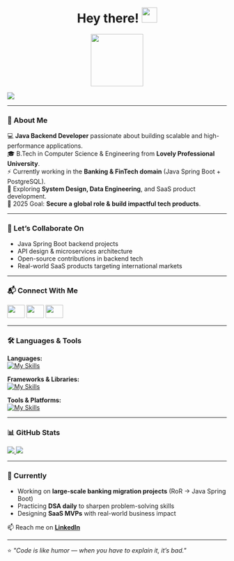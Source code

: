 <h1 align="center">Hey there! <img src="https://media.giphy.com/media/hvRJCLFzcasrR4ia7z/giphy.gif" width="35px" /></h1>

<div align="center">
  <img src="https://media.giphy.com/media/M9gbBd9nbDrOTu1Mqx/giphy.gif" width="120"/>
</div>

![](https://komarev.com/ghpvc/?username=Dibya5425&color=blue)

---

### 🚀 About Me
💻 **Java Backend Developer** passionate about building scalable and high-performance applications.  
🎓 B.Tech in Computer Science & Engineering from **Lovely Professional University**.  
⚡ Currently working in the **Banking & FinTech domain** (Java Spring Boot + PostgreSQL).  
🌱 Exploring **System Design, Data Engineering**, and SaaS product development.  
🎯 2025 Goal: **Secure a global role & build impactful tech products**.

---

### 🤝 Let’s Collaborate On
- Java Spring Boot backend projects  
- API design & microservices architecture  
- Open-source contributions in backend tech  
- Real-world SaaS products targeting international markets  

---

### 📬 Connect With Me
<p align="left">
<a href="https://twitter.com/DibyaJy76367686" target="_blank"><img src="https://raw.githubusercontent.com/rahuldkjain/github-profile-readme-generator/master/src/images/icons/Social/twitter.svg" height="30" width="40" /></a>
<a href="https://www.linkedin.com/in/dibya-jyoti-barik-b71b351b7/" target="_blank"><img src="https://raw.githubusercontent.com/rahuldkjain/github-profile-readme-generator/master/src/images/icons/Social/linked-in-alt.svg" height="30" width="40" /></a>
<a href="https://www.instagram.com/dibya_xdx/" target="_blank"><img src="https://raw.githubusercontent.com/rahuldkjain/github-profile-readme-generator/master/src/images/icons/Social/instagram.svg" height="30" width="40" /></a>
</p>

---

### 🛠 Languages & Tools
**Languages:**  
[![My Skills](https://skillicons.dev/icons?i=java,html,css,js,react,mysql,postgresql)](https://skillicons.dev)  

**Frameworks & Libraries:**  
[![My Skills](https://skillicons.dev/icons?i=spring,hibernate,materialui,bootstrap,jquery)](https://skillicons.dev)  

**Tools & Platforms:**  
[![My Skills](https://skillicons.dev/icons?i=vscode,github,git,linux,aws)](https://skillicons.dev)  

---

### 📊 GitHub Stats
<a href="https://github.com/Dibya5425">
<img src="https://github-readme-stats.vercel.app/api?username=Dibya5425&show_icons=true&count_private=true&theme=midnight-purple" />
</a>


<a href="https://github.com/Dibya5425">
<img src="https://github-readme-stats.vercel.app/api/top-langs/?username=Dibya5425&layout=compact&theme=midnight-purple&hide_border=true" />
</a>

---

### 🔭 Currently
- Working on **large-scale banking migration projects** (RoR → Java Spring Boot)  
- Practicing **DSA daily** to sharpen problem-solving skills  
- Designing **SaaS MVPs** with real-world business impact  

📫 Reach me on **[LinkedIn](https://www.linkedin.com/in/dibya5425/)**

---
⭐ _"Code is like humor — when you have to explain it, it’s bad."_  
